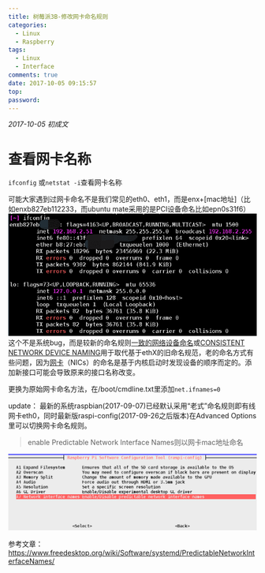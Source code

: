 ```yaml
---
title: 树莓派3B-修改网卡命名规则
categories:
  - Linux
  - Raspberry
tags:
  - Linux
  - Interface
comments: true
date: 2017-10-05 09:15:57
top:
password:
---
```

*2017-10-05 初成文*

# 查看网卡名称
`ifconfig` 或`netstat -i`查看网卡名称

<!-- more -->

可能大家遇到过网卡命名不是我们常见的eth0、eth1，而是enx+[mac地址]（比如enxb827eb112233，而ubuntu mate采用的是PCI设备命名比如epn0s31f6）
![网卡命名：enx+mac地址](/images/eth0-interface.png)
这个不是系统bug，而是较新的命名规则[一致的网络设备命名](https://zh.wikipedia.org/zh-hans/%E4%B8%80%E8%87%B4%E7%9A%84%E7%BD%91%E7%BB%9C%E8%AE%BE%E5%A4%87%E5%91%BD%E5%90%8D)或[CONSISTENT NETWORK DEVICE NAMING](https://access.redhat.com/documentation/en-us/red_hat_enterprise_linux/7/html/networking_guide/ch-consistent_network_device_naming)用于取代基于ethX的旧命名规范，老的命名方式有些问题，因为[网卡](https://zh.wikipedia.org/wiki/%E7%BD%91%E5%8D%A1)（NICs）的命名是基于内核启动时发现设备的顺序而定的。添加新接口可能会导致原来的接口名称改变。

更换为原始网卡命名方法，在/boot/cmdline.txt里添加`net.ifnames=0`

update：
最新的系统raspbian(2017-09-07)已经默认采用“老式”命名规则即有线网卡eth0，同时最新版raspi-config(2017-09-26之后版本)在Advanced Options里可以切换网卡命名规则。
>enable Predictable Network Interface Names则以网卡mac地址命名

![Rapi-config里修改网卡命名规则](/images/raspi-networkinterface.png)

参考文章：
https://www.freedesktop.org/wiki/Software/systemd/PredictableNetworkInterfaceNames/
